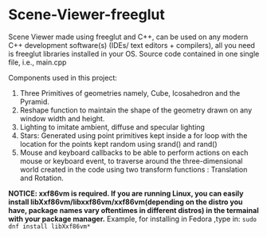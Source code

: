 # Scene-Viewer-freeglut
Scene Viewer made using freeglut and C++, can be used on any modern C++ development software(s) (IDEs/ text editors + compilers), all you need is freeglut libraries installed in your OS.
Source code contained in one single file, i.e., main.cpp

Components used in this project:
1. Three Primitives of geometries namely, Cube, Icosahedron and the Pyramid. 
2. Reshape function to maintain the shape of the geometry drawn on any window width and height.
3. Lighting to imitate ambient, diffuse and specular lighting
4. Stars: Generated using point primitives kept inside a for loop with the location for the points kept random using srand() and rand()
5. Mouse and keyboard callbacks to be able to perform actions on each mouse or keyboard event, to traverse around the three-dimensional world created in the code using two transform functions : Translation and Rotation.


**NOTICE: xxf86vm is required. If you are running Linux, you can easily install libXxf86vm/libxxf86vm/xxf86vm(depending on the distro you have, package names vary oftentimes in different distros) in the termainal with your package manager.**
Example, for installing in Fedora ,type in:
`sudo dnf install libXxf86vm*`
